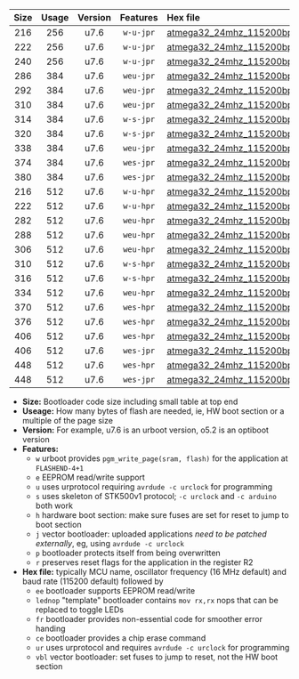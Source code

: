 |Size|Usage|Version|Features|Hex file|
|:-:|:-:|:-:|:-:|:--|
|216|256|u7.6|`w-u-jpr`|[atmega32_24mhz_115200bps_ur_vbl.hex](https://raw.githubusercontent.com/stefanrueger/urboot/main/atmega32_24mhz_115200bps_ur_vbl.hex)|
|222|256|u7.6|`w-u-jpr`|[atmega32_24mhz_115200bps_lednop_ur_vbl.hex](https://raw.githubusercontent.com/stefanrueger/urboot/main/atmega32_24mhz_115200bps_lednop_ur_vbl.hex)|
|240|256|u7.6|`w-u-jpr`|[atmega32_24mhz_115200bps_lednop_fr_ur_vbl.hex](https://raw.githubusercontent.com/stefanrueger/urboot/main/atmega32_24mhz_115200bps_lednop_fr_ur_vbl.hex)|
|286|384|u7.6|`weu-jpr`|[atmega32_24mhz_115200bps_ee_ur_vbl.hex](https://raw.githubusercontent.com/stefanrueger/urboot/main/atmega32_24mhz_115200bps_ee_ur_vbl.hex)|
|292|384|u7.6|`weu-jpr`|[atmega32_24mhz_115200bps_ee_lednop_ur_vbl.hex](https://raw.githubusercontent.com/stefanrueger/urboot/main/atmega32_24mhz_115200bps_ee_lednop_ur_vbl.hex)|
|310|384|u7.6|`weu-jpr`|[atmega32_24mhz_115200bps_ee_lednop_fr_ur_vbl.hex](https://raw.githubusercontent.com/stefanrueger/urboot/main/atmega32_24mhz_115200bps_ee_lednop_fr_ur_vbl.hex)|
|314|384|u7.6|`w-s-jpr`|[atmega32_24mhz_115200bps_vbl.hex](https://raw.githubusercontent.com/stefanrueger/urboot/main/atmega32_24mhz_115200bps_vbl.hex)|
|320|384|u7.6|`w-s-jpr`|[atmega32_24mhz_115200bps_lednop_vbl.hex](https://raw.githubusercontent.com/stefanrueger/urboot/main/atmega32_24mhz_115200bps_lednop_vbl.hex)|
|338|384|u7.6|`weu-jpr`|[atmega32_24mhz_115200bps_ee_lednop_fr_ce_ur_vbl.hex](https://raw.githubusercontent.com/stefanrueger/urboot/main/atmega32_24mhz_115200bps_ee_lednop_fr_ce_ur_vbl.hex)|
|374|384|u7.6|`wes-jpr`|[atmega32_24mhz_115200bps_ee_vbl.hex](https://raw.githubusercontent.com/stefanrueger/urboot/main/atmega32_24mhz_115200bps_ee_vbl.hex)|
|380|384|u7.6|`wes-jpr`|[atmega32_24mhz_115200bps_ee_lednop_vbl.hex](https://raw.githubusercontent.com/stefanrueger/urboot/main/atmega32_24mhz_115200bps_ee_lednop_vbl.hex)|
|216|512|u7.6|`w-u-hpr`|[atmega32_24mhz_115200bps_ur.hex](https://raw.githubusercontent.com/stefanrueger/urboot/main/atmega32_24mhz_115200bps_ur.hex)|
|222|512|u7.6|`w-u-hpr`|[atmega32_24mhz_115200bps_lednop_ur.hex](https://raw.githubusercontent.com/stefanrueger/urboot/main/atmega32_24mhz_115200bps_lednop_ur.hex)|
|282|512|u7.6|`weu-hpr`|[atmega32_24mhz_115200bps_ee_ur.hex](https://raw.githubusercontent.com/stefanrueger/urboot/main/atmega32_24mhz_115200bps_ee_ur.hex)|
|288|512|u7.6|`weu-hpr`|[atmega32_24mhz_115200bps_ee_lednop_ur.hex](https://raw.githubusercontent.com/stefanrueger/urboot/main/atmega32_24mhz_115200bps_ee_lednop_ur.hex)|
|306|512|u7.6|`weu-hpr`|[atmega32_24mhz_115200bps_ee_lednop_fr_ur.hex](https://raw.githubusercontent.com/stefanrueger/urboot/main/atmega32_24mhz_115200bps_ee_lednop_fr_ur.hex)|
|310|512|u7.6|`w-s-hpr`|[atmega32_24mhz_115200bps.hex](https://raw.githubusercontent.com/stefanrueger/urboot/main/atmega32_24mhz_115200bps.hex)|
|316|512|u7.6|`w-s-hpr`|[atmega32_24mhz_115200bps_lednop.hex](https://raw.githubusercontent.com/stefanrueger/urboot/main/atmega32_24mhz_115200bps_lednop.hex)|
|334|512|u7.6|`weu-hpr`|[atmega32_24mhz_115200bps_ee_lednop_fr_ce_ur.hex](https://raw.githubusercontent.com/stefanrueger/urboot/main/atmega32_24mhz_115200bps_ee_lednop_fr_ce_ur.hex)|
|370|512|u7.6|`wes-hpr`|[atmega32_24mhz_115200bps_ee.hex](https://raw.githubusercontent.com/stefanrueger/urboot/main/atmega32_24mhz_115200bps_ee.hex)|
|376|512|u7.6|`wes-hpr`|[atmega32_24mhz_115200bps_ee_lednop.hex](https://raw.githubusercontent.com/stefanrueger/urboot/main/atmega32_24mhz_115200bps_ee_lednop.hex)|
|406|512|u7.6|`wes-hpr`|[atmega32_24mhz_115200bps_ee_lednop_fr.hex](https://raw.githubusercontent.com/stefanrueger/urboot/main/atmega32_24mhz_115200bps_ee_lednop_fr.hex)|
|406|512|u7.6|`wes-jpr`|[atmega32_24mhz_115200bps_ee_lednop_fr_vbl.hex](https://raw.githubusercontent.com/stefanrueger/urboot/main/atmega32_24mhz_115200bps_ee_lednop_fr_vbl.hex)|
|448|512|u7.6|`wes-hpr`|[atmega32_24mhz_115200bps_ee_lednop_fr_ce.hex](https://raw.githubusercontent.com/stefanrueger/urboot/main/atmega32_24mhz_115200bps_ee_lednop_fr_ce.hex)|
|448|512|u7.6|`wes-jpr`|[atmega32_24mhz_115200bps_ee_lednop_fr_ce_vbl.hex](https://raw.githubusercontent.com/stefanrueger/urboot/main/atmega32_24mhz_115200bps_ee_lednop_fr_ce_vbl.hex)|

- **Size:** Bootloader code size including small table at top end
- **Useage:** How many bytes of flash are needed, ie, HW boot section or a multiple of the page size
- **Version:** For example, u7.6 is an urboot version, o5.2 is an optiboot version
- **Features:**
  + `w` urboot provides `pgm_write_page(sram, flash)` for the application at `FLASHEND-4+1`
  + `e` EEPROM read/write support
  + `u` uses urprotocol requiring `avrdude -c urclock` for programming
  + `s` uses skeleton of STK500v1 protocol; `-c urclock` and `-c arduino` both work
  + `h` hardware boot section: make sure fuses are set for reset to jump to boot section
  + `j` vector bootloader: uploaded applications *need to be patched externally*, eg, using `avrdude -c urclock`
  + `p` bootloader protects itself from being overwritten
  + `r` preserves reset flags for the application in the register R2
- **Hex file:** typically MCU name, oscillator frequency (16 MHz default) and baud rate (115200 default) followed by
  + `ee` bootloader supports EEPROM read/write
  + `lednop` "template" bootloader contains `mov rx,rx` nops that can be replaced to toggle LEDs
  + `fr` bootloader provides non-essential code for smoother error handing
  + `ce` bootloader provides a chip erase command
  + `ur` uses urprotocol and requires `avrdude -c urclock` for programming
  + `vbl` vector bootloader: set fuses to jump to reset, not the HW boot section
